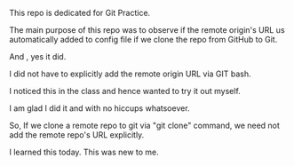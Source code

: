This repo is dedicated for Git Practice.

The main purpose of this repo was to observe if the remote origin's URL us automatically added to config file if we clone the repo from GitHub to Git.

And , yes it did.

I did not have to explicitly add the remote origin URL via GIT bash.

I noticed this in the class and hence wanted to try it out myself.

I am glad I did it and with no hiccups whatsoever.

So, If we clone a remote repo to git via "git clone" command, we need not add the remote repo's URL explicitly.

I learned this today. This was new to me.